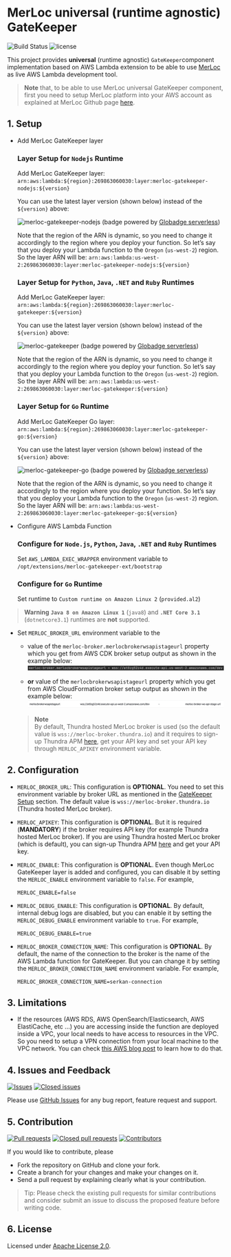 # MerLoc universal (runtime agnostic) GateKeeper

![Build Status](https://github.com/thundra-io/merloc-gatekeeper-aws-lambda-extension/actions/workflows/build.yml/badge.svg)
![license](https://img.shields.io/badge/License-Apache_2.0-blue.svg)

This project provides **universal** (runtime agnostic) `GateKeeper`component implementation based on AWS Lambda extension
to be able to use [MerLoc](https://github.com/thundra-io/merloc) as live AWS Lambda development tool.

> **Note** that, to be able to use MerLoc universal GateKeeper component,
> first you need to setup MerLoc platform into your AWS account
> as explained at MerLoc Github page [here](https://github.com/thundra-io/merloc).

## 1. Setup

- Add MerLoc GateKeeper layer
  
  ### Layer Setup for `Nodejs` Runtime
  Add MerLoc GateKeeper layer: `arn:aws:lambda:${region}:269863060030:layer:merloc-gatekeeper-nodejs:${version}`

  You can use the latest layer version (shown below) instead of the `${version}` above:

  ![merloc-gatekeeper-nodejs](https://api.globadge.com/v1/badgen/aws/lambda/layer/latest-version/us-east-1/269863060030/merloc-gatekeeper-nodejs) (badge powered by [Globadge serverless](https://www.globadge.com/badges/serverless))

  Note that the region of the ARN is dynamic, so you need to change it accordingly to the region where you deploy your function.
  So let’s say that you deploy your Lambda function to the `Oregon` (`us-west-2`) region.
  So the layer ARN will be: `arn:aws:lambda:us-west-2:269863060030:layer:merloc-gatekeeper-nodejs:${version}`
  
  ### Layer Setup for `Python`, `Java`, `.NET` and `Ruby` Runtimes
  Add MerLoc GateKeeper layer: `arn:aws:lambda:${region}:269863060030:layer:merloc-gatekeeper:${version}`

  You can use the latest layer version (shown below) instead of the `${version}` above:

  ![merloc-gatekeeper](https://api.globadge.com/v1/badgen/aws/lambda/layer/latest-version/us-east-1/269863060030/merloc-gatekeeper) (badge powered by [Globadge serverless](https://www.globadge.com/badges/serverless))

  Note that the region of the ARN is dynamic, so you need to change it accordingly to the region where you deploy your function.
  So let’s say that you deploy your Lambda function to the `Oregon` (`us-west-2`) region.
  So the layer ARN will be: `arn:aws:lambda:us-west-2:269863060030:layer:merloc-gatekeeper:${version}`

  ### Layer Setup for `Go` Runtime

  Add MerLoc GateKeeper Go layer: `arn:aws:lambda:${region}:269863060030:layer:merloc-gatekeeper-go:${version}`

  You can use the latest layer version (shown below) instead of the `${version}` above:

  ![merloc-gatekeeper-go](https://api.globadge.com/v1/badgen/aws/lambda/layer/latest-version/us-east-1/269863060030/merloc-gatekeeper-go) (badge powered by [Globadge serverless](https://www.globadge.com/badges/serverless))

  Note that the region of the ARN is dynamic, so you need to change it accordingly to the region where you deploy your function.
  So let’s say that you deploy your Lambda function to the `Oregon` (`us-west-2`) region.
  So the layer ARN will be: `arn:aws:lambda:us-west-2:269863060030:layer:merloc-gatekeeper-go:${version}`


- Configure AWS Lambda Function

  ### Configure for `Node.js`, `Python`, `Java`, `.NET` and `Ruby` Runtimes
  Set `AWS_LAMBDA_EXEC_WRAPPER` environment variable to `/opt/extensions/merloc-gatekeeper-ext/bootstrap`

  ### Configure for `Go` Runtime
  Set runtime to `Custom runtime on Amazon Linux 2` (`provided.al2`)

> **Warning**
> **`Java 8 on Amazon Linux 1`** (`java8`) and **`.NET Core 3.1`** (`dotnetcore3.1`) runtimes are **not** supported.


- Set `MERLOC_BROKER_URL` environment variable to the
    - value of the `merloc-broker.merlocbrokerwsapistageurl` property which you get from AWS CDK broker setup output as shown in the example below:
      ![Broker URL From AWS CDK Output](./assets/broker-url-from-aws-cdk-output.png)

    - **or** value of the `merlocbrokerwsapistageurl` property which you get from AWS CloudFormation broker setup output as shown in the example below:
      ![Broker URL From AWS CloudFormation Output](./assets/broker-url-from-aws-cf-output.png)
      
    > **Note**  
    By default, Thundra hosted MerLoc broker is used (so the default value is `wss://merloc-broker.thundra.io`) 
    and it requires to sign-up Thundra APM [here](https://apm.thundra.io/), get your API key 
    and set your API key through `MERLOC_APIKEY` environment variable.

    
## 2. Configuration

- `MERLOC_BROKER_URL`: This configuration is **OPTIONAL**.
  You need to set this environment variable by broker URL
  as mentioned in the [GateKeeper Setup](#1-setup) section.
  The default value is `wss://merloc-broker.thundra.io` (Thundra hosted MerLoc broker).
  
- `MERLOC_APIKEY`: This configuration is **OPTIONAL**.
  But it is required (**MANDATORY**) if the broker requires API key (for example Thundra hosted MerLoc broker).
  If you are using Thundra hosted MerLoc broker (which is default), 
  you can sign-up Thundra APM [here](https://apm.thundra.io/) and get your API key. 

- `MERLOC_ENABLE`: This configuration is **OPTIONAL**.
  Even though MerLoc GateKeeper layer is added and configured,
  you can disable it by setting the `MERLOC_ENABLE` environment variable to `false`.
  For example,
  ```
  MERLOC_ENABLE=false
  ```

- `MERLOC_DEBUG_ENABLE`: This configuration is **OPTIONAL**.
  By default, internal debug logs are disabled,
  but you can enable it by setting the `MERLOC_DEBUG_ENABLE` environment variable to `true`.
  For example,
  ```
  MERLOC_DEBUG_ENABLE=true
  ```

- `MERLOC_BROKER_CONNECTION_NAME`: This configuration is **OPTIONAL**.
  By default, the name of the connection to the broker is the name of the AWS Lambda function for GateKeeper.
  But you can change it by setting the `MERLOC_BROKER_CONNECTION_NAME` environment variable.
  For example,
  ```
  MERLOC_BROKER_CONNECTION_NAME=serkan-connection
  ```

## 3. Limitations

- If the resources (AWS RDS, AWS OpenSearch/Elasticsearch, AWS ElastiCache, etc ...) you are accessing inside the function are deployed inside a VPC,
  your local needs to have access to resources in the VPC.
  So you need to setup a VPN connection from your local machine to the VPC network.
  You can check [this AWS blog post](https://aws.amazon.com/tr/blogs/networking-and-content-delivery/introducing-aws-client-vpn-to-securely-access-aws-and-on-premises-resources/)
  to learn how to do that.

## 4. Issues and Feedback

[![Issues](https://img.shields.io/github/issues/thundra-io/merloc-gatekeeper-aws-lambda-extension.svg)](https://github.com/thundra-io/merloc-gatekeeper-aws-lambda-extension/issues?q=is%3Aopen+is%3Aissue)
[![Closed issues](https://img.shields.io/github/issues-closed/thundra-io/merloc-gatekeeper-aws-lambda-extension.svg)](https://github.com/thundra-io/merloc-gatekeeper-aws-lambda-extension/issues?q=is%3Aissue+is%3Aclosed)

Please use [GitHub Issues](https://github.com/thundra-io/merloc-gatekeeper-aws-lambda-extension/issues) for any bug report, feature request and support.

## 5. Contribution

[![Pull requests](https://img.shields.io/github/issues-pr/thundra-io/merloc-gatekeeper-aws-lambda-extension.svg)](https://github.com/thundra-io/merloc-gatekeeper-aws-lambda-extension/pulls?q=is%3Aopen+is%3Apr)
[![Closed pull requests](https://img.shields.io/github/issues-pr-closed/thundra-io/merloc-gatekeeper-aws-lambda-extension.svg)](https://github.com/thundra-io/merloc-gatekeeper-aws-lambda-extension/pulls?q=is%3Apr+is%3Aclosed)
[![Contributors](https://img.shields.io/github/contributors/thundra-io/merloc-gatekeeper-aws-lambda-extension.svg)]()

If you would like to contribute, please
- Fork the repository on GitHub and clone your fork.
- Create a branch for your changes and make your changes on it.
- Send a pull request by explaining clearly what is your contribution.

> Tip: 
> Please check the existing pull requests for similar contributions and 
> consider submit an issue to discuss the proposed feature before writing code.

## 6. License

Licensed under [Apache License 2.0](LICENSE).
